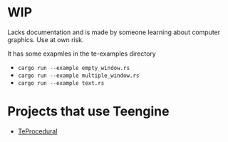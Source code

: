 # WIP

Lacks documentation and is made by someone learning about computer graphics. Use at own risk.

It has some exapmles in the te-examples directory
 * `cargo run --example empty_window.rs`
 * `cargo run --example multiple_window.rs`
 * `cargo run --example text.rs`

# Projects that use Teengine
* [TeProcedural](https://github.com/Calcoph/TeProcedural)
